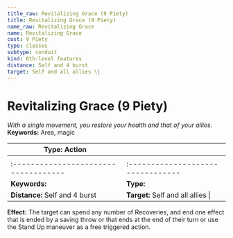 ```yaml
---
title_raw: Revitalizing Grace (9 Piety)
title: Revitalizing Grace (9 Piety)
name_raw: Revitalizing Grace
name: Revitalizing Grace
cost: 9 Piety
type: classes
subtype: conduit
kind: 6th-level features
distance: Self and 4 burst
target: Self and all allies \|
---
```


# Revitalizing Grace (9 Piety)

*With a single movement, you restore your health and that of your allies.* **Keywords:** Area, magic

| **Type:** Action                     |                                    |
| ------------------------------------ | ---------------------------------- |
|                                      |                                    |
| :----------------------------------- | :--------------------------------  |
| **Keywords:**                        | **Type:**                          |
| **Distance:** Self and 4 burst       | **Target:** Self and all allies \| |

**Effect:** The target can spend any number of Recoveries, and end one effect that is ended by a saving throw or that ends at the end of their turn or use the Stand Up maneuver as a free triggered action.
